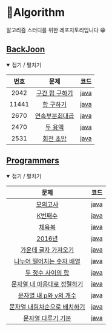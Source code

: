 # 🚀Algorithm
알고리즘 스터디를 위한 레포지토리입니다 😁

## [BackJoon](https://www.acmicpc.net/)

<details open> <summary> 접기 / 펼치기 </summary>

| 번호 | 문제 | 코드 |
|:-:|:-:|:-:|
| 2042 | [구간 합 구하기](https://www.acmicpc.net/problem/2042) | [java](src/backjoon/B2042.java) |
| 11441 | [합 구하기](https://www.acmicpc.net/problem/11441) | [java](src/backjoon/B11441.java) |
| 2670 | [연속부분최대곱](https://www.acmicpc.net/problem/2670) | [java](src/backjoon/B2670.java) |
| 2470 | [두 용액](https://www.acmicpc.net/problem/2470) | [java](src/backjoon/B2470.java) |
| 2531 | [회전 초밥](https://www.acmicpc.net/problem/2531) | [java](src/backjoon/B2531.java) |

</details>

## [Programmers](https://www.acmicpc.net/)

<details open> <summary> 접기 / 펼치기 </summary>

| 문제 | 코드 |
|:-:|:-:|
| [모의고사](https://programmers.co.kr/learn/courses/30/lessons/42840) | [java](src/programmers/P0001.java) |
| [K번째수](https://programmers.co.kr/learn/courses/30/lessons/42748) | [java](src/programmers/P0002.java) |
| [체육복](https://programmers.co.kr/learn/courses/30/lessons/42862) | [java](src/programmers/P0003.java) |
| [2016년](https://programmers.co.kr/learn/courses/30/lessons/12901) | [java](src/programmers/P0004.java) |
| [가운데 글자 가져오기](https://programmers.co.kr/learn/courses/30/lessons/12903) | [java](src/programmers/P0005.java) |
| [나누어 떨어지는 숫자 배열](https://programmers.co.kr/learn/courses/30/lessons/12910) | [java](src/programmers/P0006.java) |
| [두 정수 사이의 합](https://programmers.co.kr/learn/courses/30/lessons/12912) | [java](src/programmers/P0007.java) |
| [문자열 내 마음대로 정렬하기](https://programmers.co.kr/learn/courses/30/lessons/12915) | [java](src/programmers/P0008.java) |
| [문자열 내 p와 y의 개수](https://programmers.co.kr/learn/courses/30/lessons/12916) | [java](src/programmers/P0009.java) |
| [문자열 내림차순으로 배치하기](https://programmers.co.kr/learn/courses/30/lessons/12917) | [java](src/programmers/P0010.java) |
| [문자열 다루기 기본](https://programmers.co.kr/learn/courses/30/lessons/12918) | [java](src/programmers/P0011.java) |

</details>
